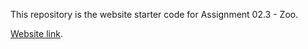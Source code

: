 This repository is the website starter code for Assignment 02.3 - Zoo.

[Website link](http://idtprof.com/itse-2402/zoo-starter-code/).
